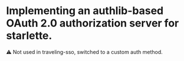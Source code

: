 # Implementing an authlib-based OAuth 2.0 authorization server for starlette.

:warning: Not used in traveling-sso, switched to a custom auth method.
